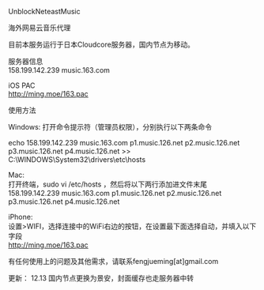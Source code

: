 UnblockNeteastMusic

海外网易云音乐代理

目前本服务运行于日本Cloudcore服务器，国内节点为移动。

服务器信息</br>
158.199.142.239 music.163.com

iOS PAC</br>
http://ming.moe/163.pac

使用方法

Windows:
打开命令提示符（管理员权限），分别执行以下两条命令

echo 158.199.142.239 music.163.com p1.music.126.net p2.music.126.net p3.music.126.net p4.music.126.net >> C:\WINDOWS\System32\drivers\etc\hosts</br>

Mac:</br>
打开终端，sudo vi /etc/hosts ，然后将以下两行添加进文件末尾</br>
158.199.142.239 music.163.com p1.music.126.net p2.music.126.net p3.music.126.net p4.music.126.net

iPhone:</br>
设置>WIFI，选择连接中的WiFi右边的按钮，在设置最下面选择自动，并填入以下字段</br>
http://ming.moe/163.pac

有任何使用上的问题及其他需求，请联系fengjueming[at]gmail.com

更新：
12.13 国内节点更换为景安，封面缓存也走服务器中转
